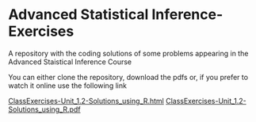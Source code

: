 # Advanced Statistical Inference-Exercises

A repository with the coding solutions of some problems appearing in the Advanced Staistical Inference Course

You can either clone the repository, download the pdfs or, if you prefer to watch it online use the following link

[ClassExercises-Unit_1.2-Solutions_using_R.html](https://aspteaching.github.io/ASI-Exercises/ClassExercises-Unit_1.2-Solutions_using_R.html)
[ClassExercises-Unit_1.2-Solutions_using_R.pdf](https://aspteaching.github.io/ASI-Exercises/ClassExercises-Unit_1.2-Solutions_using_R.pdf)